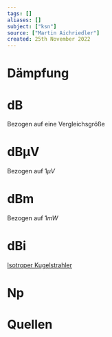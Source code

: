 ```yaml
---
tags: []
aliases: []
subject: ["ksn"]
source: ["Martin Aichriedler"]
created: 25th November 2022
---
```


# Dämpfung

# dB
Bezogen auf eine Vergleichsgröße
# dBµV
Bezogen auf $1\mu V$
# dBm
Bezogen auf $1mW$
# dBi
[Isotroper Kugelstrahler](../hf-technik/Isotroper%20Kugelstrahler.md)
# Np
# Quellen